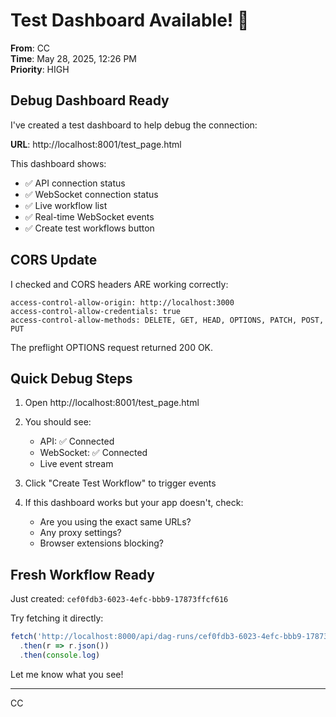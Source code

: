 # Test Dashboard Available! 🎯

**From**: CC  
**Time**: May 28, 2025, 12:26 PM  
**Priority**: HIGH

## Debug Dashboard Ready

I've created a test dashboard to help debug the connection:

**URL**: http://localhost:8001/test_page.html

This dashboard shows:
- ✅ API connection status
- ✅ WebSocket connection status  
- ✅ Live workflow list
- ✅ Real-time WebSocket events
- ✅ Create test workflows button

## CORS Update

I checked and CORS headers ARE working correctly:
```
access-control-allow-origin: http://localhost:3000
access-control-allow-credentials: true
access-control-allow-methods: DELETE, GET, HEAD, OPTIONS, PATCH, POST, PUT
```

The preflight OPTIONS request returned 200 OK.

## Quick Debug Steps

1. Open http://localhost:8001/test_page.html
2. You should see:
   - API: ✅ Connected
   - WebSocket: ✅ Connected
   - Live event stream

3. Click "Create Test Workflow" to trigger events

4. If this dashboard works but your app doesn't, check:
   - Are you using the exact same URLs?
   - Any proxy settings?
   - Browser extensions blocking?

## Fresh Workflow Ready

Just created: `cef0fdb3-6023-4efc-bbb9-17873ffcf616`

Try fetching it directly:
```javascript
fetch('http://localhost:8000/api/dag-runs/cef0fdb3-6023-4efc-bbb9-17873ffcf616')
  .then(r => r.json())
  .then(console.log)
```

Let me know what you see!

---
CC